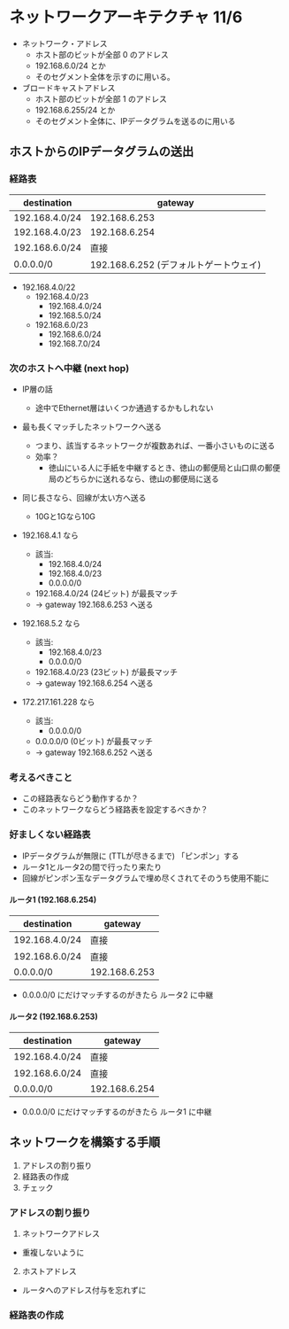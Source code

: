 # ネットワークアーキテクチャ 11/6

* ネットワーク・アドレス
  * ホスト部のビットが全部 0 のアドレス
  * 192.168.6.0/24 とか
  * そのセグメント全体を示すのに用いる。
* ブロードキャストアドレス
  * ホスト部のビットが全部 1 のアドレス
  * 192.168.6.255/24 とか
  * そのセグメント全体に、IPデータグラムを送るのに用いる

## ホストからのIPデータグラムの送出
### 経路表
| destination | gateway |
| ----------- | ------- |
| 192.168.4.0/24 | 192.168.6.253 |
| 192.168.4.0/23 | 192.168.6.254 |
| 192.168.6.0/24 | 直接 |
| 0.0.0.0/0 | 192.168.6.252 (デフォルトゲートウェイ) |


* 192.168.4.0/22
  * 192.168.4.0/23
    * 192.168.4.0/24
    * 192.168.5.0/24
  * 192.168.6.0/23
    * 192.168.6.0/24
    * 192.168.7.0/24

### 次のホストへ中継 (next hop)
* IP層の話
  * 途中でEthernet層はいくつか通過するかもしれない
* 最も長くマッチしたネットワークへ送る
  * つまり、該当するネットワークが複数あれば、一番小さいものに送る
  * 効率？
    * 徳山にいる人に手紙を中継するとき、徳山の郵便局と山口県の郵便局のどちらかに送れるなら、徳山の郵便局に送る
* 同じ長さなら、回線が太い方へ送る
  * 10Gと1Gなら10G

* 192.168.4.1 なら
  * 該当:
    * 192.168.4.0/24
    * 192.168.4.0/23
    * 0.0.0.0/0
  * 192.168.4.0/24 (24ビット) が最長マッチ
  * → gateway 192.168.6.253 へ送る
* 192.168.5.2 なら
  * 該当:
    * 192.168.4.0/23
    * 0.0.0.0/0
  * 192.168.4.0/23 (23ビット) が最長マッチ
  * → gateway 192.168.6.254 へ送る
* 172.217.161.228 なら
  * 該当:
    * 0.0.0.0/0
  * 0.0.0.0/0 (0ビット) が最長マッチ
  * → gateway 192.168.6.252 へ送る


### 考えるべきこと
* この経路表ならどう動作するか？
* このネットワークならどう経路表を設定するべきか？

### 好ましくない経路表
* IPデータグラムが無限に (TTLが尽きるまで) 「ピンポン」する
* ルータ1とルータ2の間で行ったり来たり
* 回線がピンポン玉なデータグラムで埋め尽くされてそのうち使用不能に

#### ルータ1 (192.168.6.254)
| destination | gateway |
| ----------- | ------- |
| 192.168.4.0/24 | 直接 |
| 192.168.6.0/24 | 直接 |
| 0.0.0.0/0 | 192.168.6.253 |


* 0.0.0.0/0 にだけマッチするのがきたら ルータ2 に中継

#### ルータ2 (192.168.6.253)
| destination | gateway |
| ----------- | ------- |
| 192.168.4.0/24 | 直接 |
| 192.168.6.0/24 | 直接 |
| 0.0.0.0/0 | 192.168.6.254 |


* 0.0.0.0/0 にだけマッチするのがきたら ルータ1 に中継

## ネットワークを構築する手順
1. アドレスの割り振り
2. 経路表の作成
3. チェック

### アドレスの割り振り
1. ネットワークアドレス
  * 重複しないように
2. ホストアドレス
  * ルータへのアドレス付与を忘れずに

### 経路表の作成
